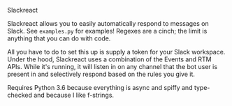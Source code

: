 Slackreact

Slackreact allows you to easily automatically respond to messages on Slack.
See `examples.py` for examples! Regexes are a cinch; the limit is anything that you can do with code.

All you have to do to set this up is supply a token for your Slack workspace. Under the hood, Slackreact uses a combination of the Events and RTM APIs. While it's running, it will listen in on any channel that the bot user is present in and selectively respond based on the rules you give it.

Requires Python 3.6 because everything is async and spiffy and type-checked and because I like f-strings.
